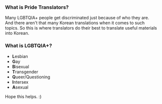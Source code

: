 ### What is Pride Translators?
Many LGBTQIA+ people get discriminated just because of who they are. And there aren't that many Korean translations when it comes to such topics. So this is where translators do their best to translate useful materials into Korean.

### What is LGBTQIA+?
- **L**esbian
- **G**ay
- **B**isexual
- **T**ransgender
- **Q**ueer/Questioning
- **I**ntersex
- **A**sexual

Hope this helps. :)
